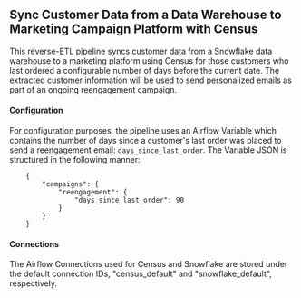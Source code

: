 ## Sync Customer Data from a Data Warehouse to Marketing Campaign Platform with Census

This reverse-ETL pipeline syncs customer data from a Snowflake data warehouse to a marketing platform using
Census for those customers who last ordered a configurable number of days before the current date. The
extracted customer information will be used to send personalized emails as part of an ongoing reengagement
campaign.

#### Configuration
For configuration purposes, the pipeline uses an Airflow Variable which contains the number of days since a
customer's last order was placed to send a reengagement email: ``days_since_last_order``. The Variable JSON is
structured in the following manner:

```
    {
        "campaigns": {
            "reengagement": {
                "days_since_last_order": 90
            }
        }
    }
```

#### Connections
The Airflow Connections used for Census and Snowflake are stored under the default connection IDs,
"census_default" and "snowflake_default", respectively.

